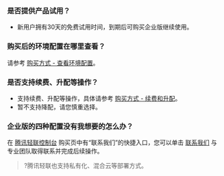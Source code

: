 ### 是否提供产品试用？
- 新用户拥有30天的免费试用时间，到期后可购买企业版继续使用。


### 购买后的环境配置在哪里查看？
请参考 [购买方式 - 查看环境配置](https://www.tencentcloud.com/document/product/1165/51579)。


### 是否支持续费、升配等操作？
- 支持续费、升配等操作，具体请参考 [购买方式 - 续费和升配](https://www.tencentcloud.com/document/product/1165/51579)。
- 暂不支持降配，请您慎重选择。


### 企业版的四种配置没有我想要的怎么办？
在 [腾讯轻联控制台](https://console.cloud.tencent.com/ipaas) 购买页中有“联系我们”的快捷入口，您可以单击 [联系我们](https://intl.cloud.tencent.com/contact-sales) 与专业团队取得联系并完成后续操作。
>?腾讯轻联也支持私有化、混合云等部署方式。
